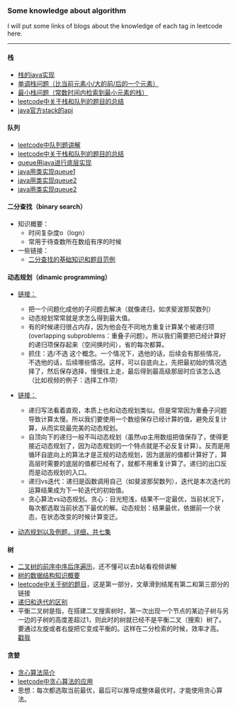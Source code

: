 ### Some knowledge about algorithm
I will put some links of blogs about the knowledge of each tag in leetcode here.

---

#### 栈
- [栈的java实现](https://www.cnblogs.com/fzz9/p/8167546.html#java%E5%AE%9E%E7%8E%B0)<br/>
- [单调栈问题（比当前元素小/大的前/后的一个元素）](https://blog.csdn.net/qq_17550379/article/details/86519771)<br/>
- [最小栈问题（常数时间内检索到最小元素的栈）](https://www.cnblogs.com/libai123456/p/10709310.html)<br/>
- [leetcode中关于栈和队列的题目的总结](https://zhuanlan.zhihu.com/p/61354685)<br/>
- [java官方stack的api](https://docs.oracle.com/javase/6/docs/api/java/util/Stack.html)<br/>


#### 队列
- [leetcode中队列题讲解](https://blog.csdn.net/llz62378/article/details/78324379)
- [leetcode中关于栈和队列的题目的总结](https://zhuanlan.zhihu.com/p/61354685)<br/>
- [queue用java进行底层实现](https://www.cnblogs.com/liaohai/p/6523013.html)<br/>
- [java用类实现queue1](https://www.cnblogs.com/K-artorias/p/8143812.html)<br/>
- [java用类实现queue2](https://www.cnblogs.com/lemon-flm/p/7877898.html)<br/>
- [java用类实现queue2](https://www.runoob.com/java/data-queue.html)<br/>

#### 二分查找（binary search）
- 知识概要：
  - 时间复杂度o（logn）
  - 常用于待查数所在数组有序的时候
- 一些链接：
  - [二分查找的基础知识和题目范例](https://www.jianshu.com/p/3bdb7c29ab32)
  
#### 动态规划（dinamic programming）

- [链接：](https://www.bilibili.com/video/av16544031?from=search&seid=12793093025167879759)<br/>
  - 把一个问题化成他的子问题去解决（就像递归，如求斐波那契数列）
  - 动态规划常常就是求怎么得到最大值。
  - 有的时候递归很占内存，因为他会在不同地方重复计算某个被递归项(overlapping subproblems：重叠子问题）。所以我们需要把已经计算好的递归项保存起来（空间换时间），省的每次都算。<br/>
  - 抓住：选/不选 这个概念。一个情况下，选他的话，后续会有那些情况，不选他的话，后续哪些情况。这样，可以自底向上，先把最初始的情况选择了，然后保存选择，慢慢往上走，最后得到最高级那层时应该怎么选（比如视频的例子：选择工作项）<br/>
  
- [链接：](https://www.bilibili.com/video/av18512769/?spm_id_from=trigger_reload)<br/>
  - 递归写法看着直观，本质上也和动态规划类似。但是常常因为重叠子问题导致计算太慢。所以我们要使用一个数组保存已经计算的值，避免反复计算，从而实现最完美的动态规划。
  - 自顶向下的递归一般不叫动态规划（虽然up主用数组把值保存了，使得更接近动态规划了，因为动态规划的一个特点就是不必反复计算）。反而是用循环自底向上的算法才是正规的动态规划，因为底层的值都计算好了，算高层时需要的底层的值都已经有了，就都不用重复计算了。递归的出口反而是动态规划的入口。
  - 递归vs迭代：递归是函数调用自己（如斐波那契数列），迭代是本次迭代的运算结果成为下一轮迭代的初始值。
  - 贪心算法vs动态规划。贪心：目光短浅，结果不一定最优，当前状况下，每次都选取当前状态下最优的解。动态规划：结果最优，依据前一个状态，在状态改变的时候计算变迁。<br/>
  
- [动态规划以及例题，详细，共七集](https://www.bilibili.com/video/av95895415?p=1)<br/>


#### 树
- [二叉树的前序中序后序遍历](https://blog.csdn.net/weixin_41316824/article/details/88721467)，还不懂可以去b站看视频讲解
- [树的数据结构知识概要](https://blog.csdn.net/wannuoge4766/article/details/83998377)
- [leetcode中关于树的题目](https://www.cnblogs.com/liuzhen1995/p/11921771.html)，这是第一部分，文章滑到结尾有第二和第三部分的链接
- [递归和迭代的区别](https://www.jianshu.com/p/32bcc45efd32)
- 平衡二叉树是指，在搭建二叉搜索树时，第一次出现一个节点的某边子树与另一边的子树的高度差超过1，则此时的树就已经不是平衡二叉（搜索）树了。要通过左旋或者右旋把它变成平衡的。这样在二分检索的时候，效率才高。<br/>
[戳我](https://baijiahao.baidu.com/s?id=1646617486319372351&wfr=spider&for=pc)

#### 贪婪
- [贪心算法简介](https://www.cnblogs.com/aerer/p/9931068.html)
- [leetcode中贪心算法的应用](https://blog.csdn.net/qq_43699339/article/details/90146817)
- 思想：每次都选取当前最优，最后可以推导成整体最优时，才能使用贪心算法。

 
